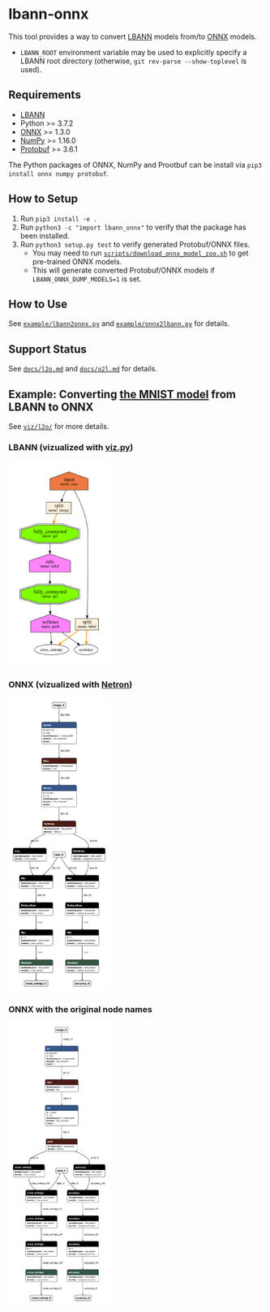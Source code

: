 # lbann-onnx
This tool provides a way to convert [LBANN](https://github.com/LLNL/lbann) models from/to [ONNX](https://github.com/onnx/onnx) models.
* `LBANN_ROOT` environment variable may be used to explicitly specify a LBANN root directory (otherwise, `git rev-parse --show-toplevel` is used).

## Requirements
* [LBANN](https://github.com/LLNL/lbann)
* Python >= 3.7.2
* [ONNX](https://github.com/onnx/onnx) >= 1.3.0
* [NumPy](http://www.numpy.org/) >= 1.16.0
* [Protobuf](https://github.com/protocolbuffers/protobuf) >= 3.6.1

The Python packages of ONNX, NumPy and Prootbuf can be install via `pip3 install onnx numpy protobuf`.

## How to Setup
1. Run `pip3 install -e .`
2. Run `python3 -c "import lbann_onnx"` to verify that the package has been installed.
3. Run `python3 setup.py test` to verify generated Protobuf/ONNX files.
   * You may need to run [`scripts/download_onnx_model_zoo.sh`](scripts/download_onnx_model_zoo.sh) to get pre-trained ONNX models.
   * This will generate converted Protobuf/ONNX models if `LBANN_ONNX_DUMP_MODELS=1` is set.

## How to Use
See [`example/lbann2onnx.py`](example/lbann2onnx.py) and [`example/onnx2lbann.py`](example/onnx2lbann.py) for details.

## Support Status
See [`docs/l2o.md`](docs/l2o.md) and [`docs/o2l.md`](docs/o2l.md) for details.

## Example: Converting [the MNIST model](/model_zoo/models/simple_mnist/model_mnist_simple_1.prototext) from LBANN to ONNX
See [`viz/l2o/`](viz/l2o/) for more details.

### LBANN (vizualized with [viz.py](/viz/viz.py))
<img src="viz/l2o/mnist/mnist_lbann.png" width="200" />

### ONNX (vizualized with [Netron](https://github.com/lutzroeder/netron))
<img src="viz/l2o/mnist/mnist_onnx_netron.png" width="200" />

### ONNX with the original node names
<img src="viz/l2o/mnist/mnist_onnx_netron_name.png" width="200" />
